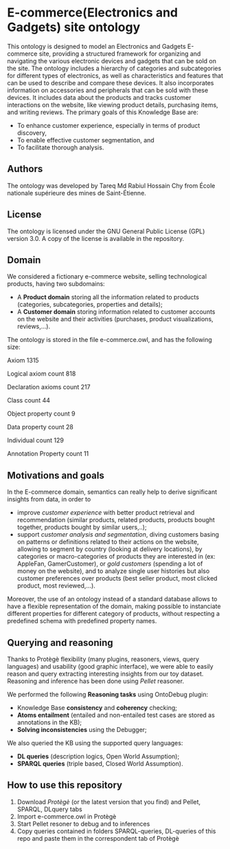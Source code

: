 # E-commerce(Electronics and Gadgets) site ontology


This ontology is designed to model an Electronics and Gadgets E-commerce site, providing a structured framework for organizing and navigating the various electronic devices and gadgets that can be sold on the site. The ontology includes a hierarchy of categories and subcategories for different types of electronics, as well as characteristics and features that can be used to describe and compare these devices. It also incorporates information on accessories and peripherals that can be sold with these devices. It includes data about the products and tracks customer interactions on the website, like viewing product details, purchasing items, and writing reviews. The primary goals of this Knowledge Base are: 

- To enhance customer experience, especially in terms of product discovery, 
- To enable effective customer segmentation, and 
- To facilitate thorough analysis.



## Authors
The ontology was developed by Tareq Md Rabiul Hossain Chy from École nationale supérieure des mines de Saint-Étienne.


## License
The ontology is licensed under the GNU General Public License (GPL) version 3.0. A copy of the license is available in the repository.

## Domain
We considered a fictionary e-commerce website, selling technological products, having two subdomains:
- A **Product domain** storing all the information related to products (categories, subcategories, properties and details);
- A **Customer domain** storing information related to customer accounts on the website and their activities (purchases, product visualizations, reviews,...).

The ontology is stored in the file e-commerce.owl, and has the following size:

Axiom	1315	

Logical axiom count	818	

Declaration axioms count	217	

Class count	44	

Object property count	9	

Data property count	28	

Individual count	129	

Annotation Property count	11

## Motivations and goals
In the E-commerce domain, semantics can really help to derive significant insights from data, in order to
- improve *customer experience* with better product retrieval and recommendation (similar products, related products, products bought together, products bought by similar users,..);
- support *customer analysis and segmentation*, diving customers basing on patterns or definitions related to their actions on the website, allowing to segment by country (looking at delivery locations), by categories or macro-categories of products they are interested in (ex: AppleFan, GamerCustomer), or *gold customers* (spending a lot of money on the website), and to analyze single user histories but also customer preferences over products (best seller product, most clicked product, most reviewed,...).

Moreover, the use of an ontology instead of a standard database allows to have a flexible representation of the domain, making possible to instanciate different properties for different category of products, without respecting a predefined schema with predefined property names.

## Querying and reasoning
Thanks to Protègè flexibility (many plugins, reasoners, views, query languages) and usability (good graphic interface), we were able to easily reason and query extracting interesting insights from our toy dataset.
Reasoning and inference has been done using *Pellet* reasoner.

We performed the following **Reasoning tasks** using OntoDebug plugin:
- Knowledge Base **consistency** and **coherency** checking;
- **Atoms entailment** (entailed and non-entailed test cases are stored as annotations in the KB);
- **Solving inconsistencies** using the Debugger;

We also queried the KB using the supported query languages:
- **DL queries** (description logics, Open World Assumption);
- **SPARQL queries** (triple based, Closed World Assumption).


## How to use this repository
1. Download *Protègè* (or the latest version that you find) and Pellet, SPARQL, DLquery tabs
2. Import e-commerce.owl in Protègè 
3. Start Pellet resoner to debug and to inferences
4. Copy queries contained in folders SPARQL-queries, DL-queries of this repo and paste them in the correspondent tab of Protègè

